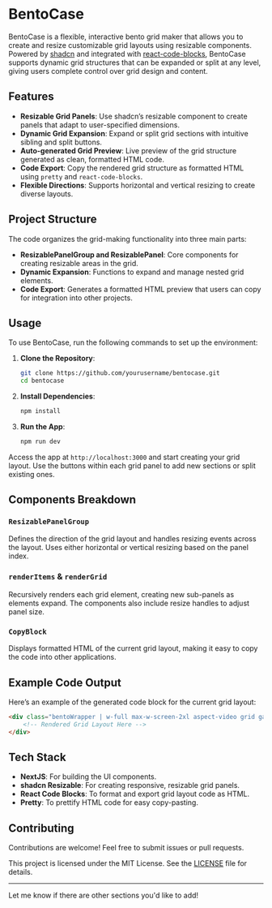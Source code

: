 # BentoCase

BentoCase is a flexible, interactive bento grid maker that allows you to create and resize customizable grid layouts using resizable components. Powered by [shadcn](https://github.com/shadcn) and integrated with [react-code-blocks](https://github.com/rajinwonderland/react-code-blocks), BentoCase supports dynamic grid structures that can be expanded or split at any level, giving users complete control over grid design and content.

## Features

- **Resizable Grid Panels**: Use shadcn’s resizable component to create panels that adapt to user-specified dimensions.
- **Dynamic Grid Expansion**: Expand or split grid sections with intuitive sibling and split buttons.
- **Auto-generated Grid Preview**: Live preview of the grid structure generated as clean, formatted HTML code.
- **Code Export**: Copy the rendered grid structure as formatted HTML using `pretty` and `react-code-blocks`.
- **Flexible Directions**: Supports horizontal and vertical resizing to create diverse layouts.

## Project Structure

The code organizes the grid-making functionality into three main parts:
- **ResizablePanelGroup and ResizablePanel**: Core components for creating resizable areas in the grid.
- **Dynamic Expansion**: Functions to expand and manage nested grid elements.
- **Code Export**: Generates a formatted HTML preview that users can copy for integration into other projects.

## Usage

To use BentoCase, run the following commands to set up the environment:

1. **Clone the Repository**:
    ```bash
    git clone https://github.com/yourusername/bentocase.git
    cd bentocase
    ```

2. **Install Dependencies**:
    ```bash
    npm install
    ```

3. **Run the App**:
    ```bash
    npm run dev
    ```

Access the app at `http://localhost:3000` and start creating your grid layout. Use the buttons within each grid panel to add new sections or split existing ones.

## Components Breakdown

### `ResizablePanelGroup`
Defines the direction of the grid layout and handles resizing events across the layout. Uses either horizontal or vertical resizing based on the panel index.

### `renderItems` & `renderGrid`
Recursively renders each grid element, creating new sub-panels as elements expand. The components also include resize handles to adjust panel size.

### `CopyBlock`
Displays formatted HTML of the current grid layout, making it easy to copy the code into other applications.

## Example Code Output

Here’s an example of the generated code block for the current grid layout:

```html
<div class="bentoWrapper | w-full max-w-screen-2xl aspect-video grid gap-4 overflow-auto">
    <!-- Rendered Grid Layout Here -->
</div>
```

## Tech Stack

- **NextJS**: For building the UI components.
- **shadcn Resizable**: For creating responsive, resizable grid panels.
- **React Code Blocks**: To format and export grid layout code as HTML.
- **Pretty**: To prettify HTML code for easy copy-pasting.

## Contributing

Contributions are welcome! Feel free to submit issues or pull requests. 

This project is licensed under the MIT License. See the [LICENSE](LICENSE) file for details.

--- 

Let me know if there are other sections you'd like to add!
